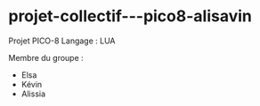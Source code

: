 # projet-collectif---pico8-alisavin

Projet PICO-8
Langage : LUA

Membre du groupe :
- Elsa
- Kévin
- Alissia
